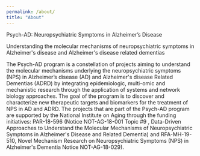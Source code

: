 ```yaml
---
permalink: /about/
title: "About"
---
```


Psych-AD: Neuropsychiatric Symptoms in Alzheimer’s Disease

Understanding the molecular mechanisms of neuropsychiatric symptoms in Alzheimer's disease and Alzheimer's disease related dementias

The Psych-AD program is a constellation of projects aiming to understand the molecular mechanisms underlying the neuropsychiatric symptoms (NPS) in Alzheimer’s disease (AD) and Alzheimer's disease Related Dementias (ADRD) by integrating epidemiologic, multi-omic and mechanistic research through the application of systems and network biology approaches. The goal of the program is to discover and characterize new therapeutic targets and biomarkers for the treatment of NPS in AD and ADRD. The projects that are part of the Psych-AD program are supported by the National Institute on Aging through the funding initiatives: PAR-18-596 (Notice NOT-AG-18-001 Topic #9 , Data-Driven Approaches to Understand the Molecular Mechanisms of Neuropsychiatric Symptoms in Alzheimer's Disease and Related Dementia) and RFA-MH-19-510, Novel Mechanism Research on Neuropsychiatric Symptoms (NPS) in Alzheimer's Dementia Notice NOT-AG-18-029).
